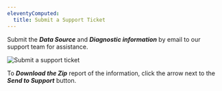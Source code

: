 ```yaml
---
eleventyComputed:
  title: Submit a Support Ticket
---
```

Submit the ***Data Source*** and ***Diagnostic information*** by email to our support team for assistance. 

![Submit a support ticket](https://webdevolutions.azureedge.net/docs/en/server/ServerOp8022.png)

To ***Download the Zip*** report of the information, click the arrow next to the ***Send to Support*** button. 
